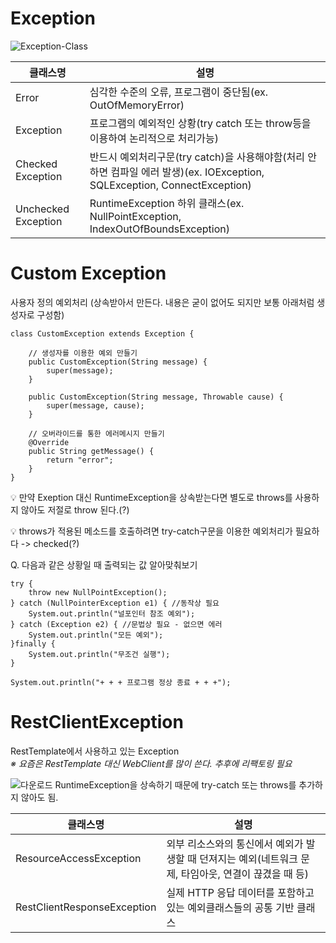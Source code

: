 # Exception
![Exception-Class](https://github.com/chucoding/today-i-learned/assets/56211193/ae72c868-e27c-4469-a9a3-b7ae3cb67684)

|클래스명|설명|
|---|---|
|Error|심각한 수준의 오류, 프로그램이 중단됨(ex. OutOfMemoryError)|
|Exception|프로그램의 예외적인 상황(try catch 또는 throw등을 이용하여 논리적으로 처리가능)|
|Checked Exception|반드시 예외처리구문(try catch)을 사용해야함(처리 안하면 컴파일 에러 발생)(ex. IOException, SQLException, ConnectException)|
|Unchecked Exception|RuntimeException 하위 클래스(ex. NullPointException, IndexOutOfBoundsException)|

# Custom Exception
사용자 정의 예외처리 (상속받아서 만든다. 내용은 굳이 없어도 되지만 보통 아래처럼 생성자로 구성함)

```
class CustomException extends Exception {

    // 생성자를 이용한 예외 만들기
    public CustomException(String message) {
        super(message);
    }

    public CustomException(String message, Throwable cause) {
		super(message, cause);
	}

    // 오버라이드를 통한 에러메시지 만들기
    @Override
    public String getMessage() {
        return "error";
    }
}
```

💡 만약 Exeption 대신 RuntimeException을 상속받는다면 별도로 throws를 사용하지 않아도 저절로 throw 된다.(?)

💡 throws가 적용된 메소드를 호출하려면 try-catch구문을 이용한 예외처리가 필요하다 -> checked(?)

Q. 다음과 같은 상황일 때 출력되는 값 알아맞춰보기
```
try {
    throw new NullPointException();
} catch (NullPointerException e1) { //동작상 필요
    System.out.println("널포인터 참조 예외");
} catch (Exception e2) { //문법상 필요 - 없으면 에러
    System.out.println("모든 예외");
}finally {
    System.out.println("무조건 실행");
}
        
System.out.println("+ + + 프로그램 정상 종료 + + +");
```

# RestClientException
RestTemplate에서 사용하고 있는 Exception<br>
<i>※ 요즘은 RestTemplate 대신 WebClient를 많이 쓴다. 추후에 리팩토링 필요</i>

![다운로드](https://github.com/chucoding/today-i-learned/assets/56211193/e9089b7a-3ab0-4566-8bb3-e2130443f923)
RuntimeException을 상속하기 때문에 try-catch 또는 throws를 추가하지 않아도 됨.

|클래스명|설명|
|---|---|
|ResourceAccessException|외부 리소스와의 통신에서 예외가 발생할 때 던져지는 예외(네트워크 문제, 타임아웃, 연결이 끊겼을 때 등)|
|RestClientResponseException|실제 HTTP 응답 데이터를 포함하고 있는 예외클래스들의 공통 기반 클래스|
